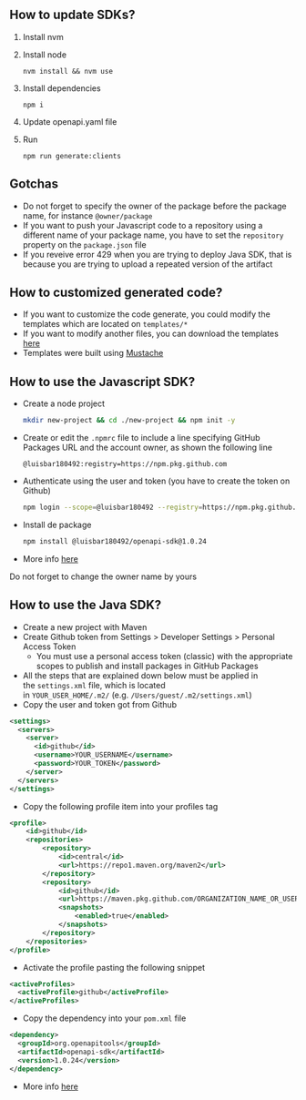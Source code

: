 ## How to update SDKs?

1. Install nvm

2. Install node

    `nvm install && nvm use`

3. Install dependencies

    `npm i`

4. Update openapi.yaml file

5. Run

    `npm run generate:clients`

## Gotchas

- Do not forget to specify the owner of the package before the package name, for instance `@owner/package`
- If you want to push your Javascript code to a repository using a different name of your package name, you have to set the `repository` property on the `package.json` file
- If you reveive error 429 when you are trying to deploy Java SDK, that is because you are trying to upload a repeated version of the artifact

## How to customized generated code?

 - If you want to customize the code generate, you could modify the templates which are located on `templates/*`
 - If you want to modify another files, you can download the templates [here](https://github.com/OpenAPITools/openapi-generator/tree/master/modules/openapi-generator/src/main/resources)
 - Templates were built using [Mustache](https://mustache.github.io)

## How to use the Javascript SDK?

- Create a node project
	```bash
	mkdir new-project && cd ./new-project && npm init -y
	```

- Create or edit the `.npmrc` file to include a line specifying GitHub Packages URL and the account owner, as shown the following line
	```
	@luisbar180492:registry=https://npm.pkg.github.com
	```
        
- Authenticate using the user and token (you have to create the token on Github)
	```bash
	npm login --scope=@luisbar180492 --registry=https://npm.pkg.github.com
	```
        
- Install de package
	```bash
	npm install @luisbar180492/openapi-sdk@1.0.24
	```

- More info [here](https://docs.github.com/en/packages/working-with-a-github-packages-registry/working-with-the-npm-registry)

Do not forget to change the owner name by yours

## How to use the Java SDK?

- Create a new project with Maven
- Create Github token from Settings > Developer Settings > Personal Access Token
  - You must use a personal access token (classic) with the appropriate scopes to publish and install packages in GitHub Packages
- All the steps that are explained down below must be applied in the `settings.xml` file, which is located in `YOUR_USER_HOME/.m2/` (e.g. `/Users/guest/.m2/settings.xml`)
- Copy the user and token got from Github
```xml
<settings>
  <servers>
    <server>
      <id>github</id>
      <username>YOUR_USERNAME</username>
      <password>YOUR_TOKEN</password>
    </server>
  </servers>
</settings>
```
- Copy the following profile item into your profiles tag
```xml
<profile>
	<id>github</id>
	<repositories>
		<repository>
			<id>central</id>
			<url>https://repo1.maven.org/maven2</url>
		</repository>
		<repository>
			<id>github</id>
			<url>https://maven.pkg.github.com/ORGANIZATION_NAME_OR_USERNAME/packages</url>
			<snapshots>
				<enabled>true</enabled>
			</snapshots>
		</repository>
	</repositories>
</profile>
```
- Activate the profile pasting the following snippet
```xml
<activeProfiles>
  <activeProfile>github</activeProfile>
</activeProfiles>
```
- Copy the dependency into your `pom.xml` file
```xml
<dependency>
  <groupId>org.openapitools</groupId>
  <artifactId>openapi-sdk</artifactId>
  <version>1.0.24</version>
</dependency>
```

- More info [here](https://docs.github.com/en/packages/working-with-a-github-packages-registry/working-with-the-apache-maven-registry)